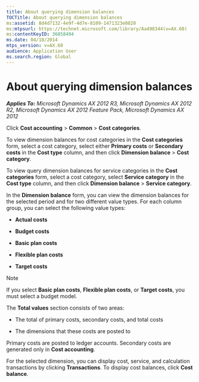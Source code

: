 ```yaml
---
title: About querying dimension balances
TOCTitle: About querying dimension balances
ms:assetid: 8d4d7132-4e9f-4d7e-8109-1471323e0820
ms:mtpsurl: https://technet.microsoft.com/library/Aa498344(v=AX.60)
ms:contentKeyID: 36058494
ms.date: 04/18/2014
mtps_version: v=AX.60
audience: Application User
ms.search.region: Global
---
```


# About querying dimension balances 


_**Applies To:** Microsoft Dynamics AX 2012 R3, Microsoft Dynamics AX 2012 R2, Microsoft Dynamics AX 2012 Feature Pack, Microsoft Dynamics AX 2012_

Click **Cost accounting** \> **Common** \> **Cost categories**.

To view dimension balances for cost categories in the **Cost categories** form, select a cost category, select either **Primary costs** or **Secondary costs** in the **Cost type** column, and then click **Dimension balance** \> **Cost category**.

To view query dimension balances for service categories in the **Cost categories** form, select a cost category, select **Service category** in the **Cost type** column, and then click **Dimension balance** \> **Service category**.

In the **Dimension balance** form, you can view the dimension balances for the selected period and for two different value types. For each column group, you can select the following value types:

  - **Actual costs**

  - **Budget costs**

  - **Basic plan costs**

  - **Flexible plan costs**

  - **Target costs**


> [!NOTE]
> <P>If you select <STRONG>Basic plan costs</STRONG>, <STRONG>Flexible plan costs</STRONG>, or <STRONG>Target costs</STRONG>, you must select a budget model.</P>



The **Total values** section consists of two areas:

  - The total of primary costs, secondary costs, and total costs

  - The dimensions that these costs are posted to

Primary costs are posted to ledger accounts. Secondary costs are generated only in **Cost accounting**.

For the selected dimension, you can display cost, service, and calculation transactions by clicking **Transactions**. To display cost balances, click **Cost balance**.

  


